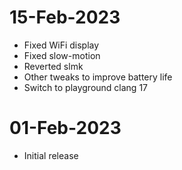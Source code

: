 # 15-Feb-2023
- Fixed WiFi display
- Fixed slow-motion
- Reverted slmk 
- Other tweaks to improve battery life 
- Switch to playground clang 17

# 01-Feb-2023
- Initial release

